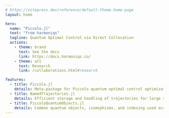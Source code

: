 ```yaml
---
# https://vitepress.dev/reference/default-theme-home-page
layout: home

hero:
  name: "Piccolo.jl"
  text: "from harmoniqs"
  tagline: Quantum Optimal Control via Direct Collocation
  actions:
    - theme: brand
      text: See the docs
      link: https://docs.harmoniqs.co/
    - theme: alt
      text: Research
      link: /collaborations.html#research

features:
  - title: Piccolo.jl
    details: Meta-package for Piccolo quantum optimal control optimization and utilities
  - title: NamedTrajectories.jl
    details: Efficient storage and handling of trajectories for large state and control optimization
  - title: PiccoloQuantumObjects.jl
    details: Common quantum objects, isomophisms, and indexing used across the Piccolo.jl ecosystem
---
```

